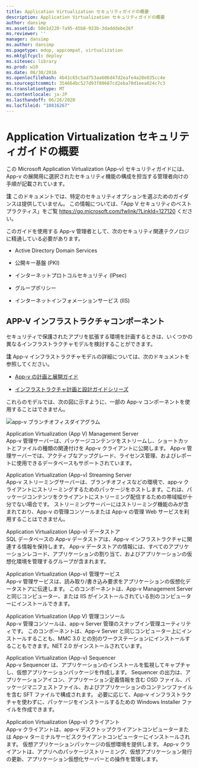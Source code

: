 ```yaml
---
title: Application Virtualization セキュリティガイドの概要
description: Application Virtualization セキュリティガイドの概要
author: dansimp
ms.assetid: 50e1d220-7a95-45b8-933b-3dadddebe26f
ms.reviewer: ''
manager: dansimp
ms.author: dansimp
ms.pagetype: mdop, appcompat, virtualization
ms.mktglfcycl: deploy
ms.sitesec: library
ms.prod: w10
ms.date: 08/30/2016
ms.openlocfilehash: 4b41c65c5ad753aa606d47d2eafe4a28e035cc4e
ms.sourcegitcommit: 354664bc527d93f80687cd2eba70d1eea024c7c3
ms.translationtype: MT
ms.contentlocale: ja-JP
ms.lasthandoff: 06/26/2020
ms.locfileid: "10816267"
---
```

# Application Virtualization セキュリティガイドの概要


この Microsoft Application Virtualization (App-v) セキュリティガイドには、App-v の展開用に選択されたセキュリティ機能の構成を担当する管理者向けの手順が記載されています。

**注** このドキュメントでは、特定のセキュリティオプションを選ぶためのガイダンスは提供していません。 この情報については、「App V セキュリティのベストプラクティス」をご覧 <https://go.microsoft.com/fwlink/?LinkId=127120> ください。

 

このガイドを使用する App-v 管理者として、次のセキュリティ関連テクノロジに精通している必要があります。

-   Active Directory Domain Services

-   公開キー基盤 (PKI)

-   インターネットプロトコルセキュリティ (IPsec)

-   グループポリシー

-   インターネットインフォメーションサービス (IIS)

## APP-V インフラストラクチャコンポーネント


セキュリティで保護されたアプリを拡張する環境を計画するときは、いくつかの異なるインフラストラクチャモデルを検討することができます。

**注** App-v インフラストラクチャモデルの詳細については、次のドキュメントを参照してください。

-   [App-v の計画と展開ガイド](https://go.microsoft.com/fwlink/?LinkId=122063)

-   [インフラストラクチャ計画と設計ガイドシリーズ](https://go.microsoft.com/fwlink/?LinkId=151986)

 

これらのモデルでは、次の図に示すように、一部の App-v コンポーネントを使用することはできません。

![app-v ブランチオフィスダイアグラム](images/appvbranchoffices.gif)

<a href="" id="application-virtualization--app-v--management-server"></a>Application Virtualization (App V) Management Server  
App-v 管理サーバーは、パッケージコンテンツをストリームし、ショートカットとファイルの種類の関連付けを App-v クライアントに公開します。 App-v 管理サーバーでは、アクティブなアップグレード、ライセンス管理、およびレポートに使用できるデータベースもサポートされています。

<a href="" id="application-virtualization--app-v--streaming-server"></a>Application Virtualization (App-v) Streaming Server  
App-v ストリーミングサーバーは、ブランチオフィスなどの環境で、app-v クライアントにストリーミングするためのパッケージをホストします。これは、パッケージコンテンツをクライアントにストリーミング配信するための帯域幅が十分でない場合です。 ストリーミングサーバーにはストリーミング機能のみが含まれており、App-v の管理コンソールまたは App-v の管理 Web サービスを利用することはできません。

<a href="" id="application-virtualization--app-v--data-store"></a>Application Virtualization (App-v) データストア  
SQL データベースの App-v データストアは、App-v インフラストラクチャに関連する情報を保持します。 App-v データストアの情報には、すべてのアプリケーションレコード、アプリケーションの割り当て、およびアプリケーションの仮想化環境を管理するグループが含まれます。

<a href="" id="application-virtualization--app-v--management-service"></a>Application Virtualization (App-v) 管理サービス  
App-v 管理サービスは、読み取り/書き込み要求をアプリケーションの仮想化データストアに伝達します。 このコンポーネントは、App-v Management Server と同じコンピューター、または IIS がインストールされている別のコンピューターにインストールできます。

<a href="" id="application-virtualization--app-v--management-console"></a>Application Virtualization (App V) 管理コンソール  
App-v 管理コンソールは、app-v Server 管理のスナップイン管理ユーティリティです。 このコンポーネントは、App-v Server と同じコンピューター上にインストールすることも、MMC 3.0 との別のワークステーションにインストールすることもできます。NET 2.0 がインストールされています。

<a href="" id="application-virtualization--app-v--sequencer"></a>Application Virtualization (App-v) Sequencer  
App-v Sequencer は、アプリケーションのインストールを監視してキャプチャし、仮想アプリケーションパッケージを作成します。 Sequencer の出力は、アプリケーションアイコン、アプリケーション定義情報を含む OSD ファイル、パッケージマニフェストファイル、およびアプリケーションのコンテンツファイルを含む SFT ファイルで構成されます。 必要に応じて、App-v インフラストラクチャを使わずに、パッケージをインストールするための Windows Installer ファイルを作成できます。

<a href="" id="application-virtualization--app-v--client"></a>Application Virtualization (App-v) クライアント  
App-v クライアントは、app-v デスクトップクライアントコンピューターまたは App-v ターミナルサービスクライアントコンピューターにインストールされます。 仮想アプリケーションパッケージの仮想環境を提供します。 App-v クライアントは、アプリへのパッケージストリーミング、仮想アプリケーション発行の更新、アプリケーション仮想化サーバーとの操作を管理します。

 

 





